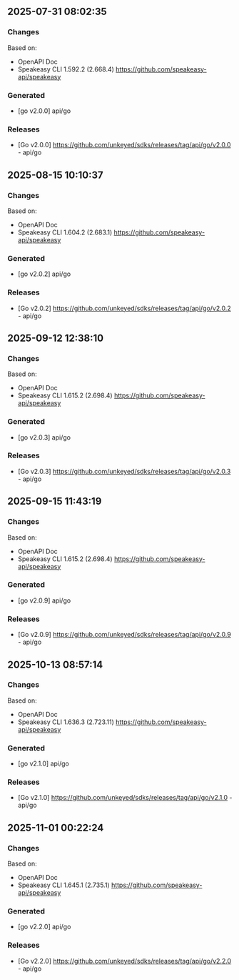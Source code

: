 

## 2025-07-31 08:02:35
### Changes
Based on:
- OpenAPI Doc  
- Speakeasy CLI 1.592.2 (2.668.4) https://github.com/speakeasy-api/speakeasy
### Generated
- [go v2.0.0] api/go
### Releases
- [Go v2.0.0] https://github.com/unkeyed/sdks/releases/tag/api/go/v2.0.0 - api/go

## 2025-08-15 10:10:37
### Changes
Based on:
- OpenAPI Doc  
- Speakeasy CLI 1.604.2 (2.683.1) https://github.com/speakeasy-api/speakeasy
### Generated
- [go v2.0.2] api/go
### Releases
- [Go v2.0.2] https://github.com/unkeyed/sdks/releases/tag/api/go/v2.0.2 - api/go

## 2025-09-12 12:38:10
### Changes
Based on:
- OpenAPI Doc  
- Speakeasy CLI 1.615.2 (2.698.4) https://github.com/speakeasy-api/speakeasy
### Generated
- [go v2.0.3] api/go
### Releases
- [Go v2.0.3] https://github.com/unkeyed/sdks/releases/tag/api/go/v2.0.3 - api/go

## 2025-09-15 11:43:19
### Changes
Based on:
- OpenAPI Doc  
- Speakeasy CLI 1.615.2 (2.698.4) https://github.com/speakeasy-api/speakeasy
### Generated
- [go v2.0.9] api/go
### Releases
- [Go v2.0.9] https://github.com/unkeyed/sdks/releases/tag/api/go/v2.0.9 - api/go

## 2025-10-13 08:57:14
### Changes
Based on:
- OpenAPI Doc  
- Speakeasy CLI 1.636.3 (2.723.11) https://github.com/speakeasy-api/speakeasy
### Generated
- [go v2.1.0] api/go
### Releases
- [Go v2.1.0] https://github.com/unkeyed/sdks/releases/tag/api/go/v2.1.0 - api/go

## 2025-11-01 00:22:24
### Changes
Based on:
- OpenAPI Doc  
- Speakeasy CLI 1.645.1 (2.735.1) https://github.com/speakeasy-api/speakeasy
### Generated
- [go v2.2.0] api/go
### Releases
- [Go v2.2.0] https://github.com/unkeyed/sdks/releases/tag/api/go/v2.2.0 - api/go